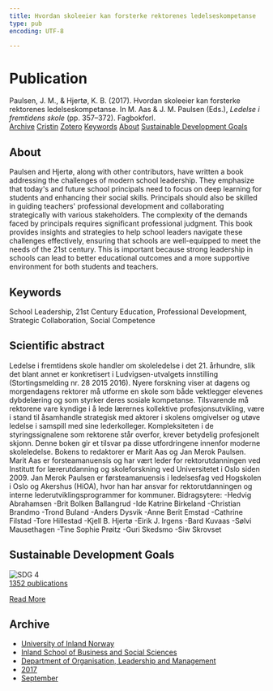 ```yaml
---
title: Hvordan skoleeier kan forsterke rektorenes ledelseskompetanse
type: pub
encoding: UTF-8

---
```

<h1>Publication</h1>
<article id="csl-bib-container-7475JHYG" class="csl-bib-container">
  <div class="csl-bib-body"> <div class="csl-entry">Paulsen, J. M., &#38; Hjertø, K. B. (2017). Hvordan skoleeier kan forsterke rektorenes ledelseskompetanse. In M. Aas &#38; J. M. Paulsen (Eds.), <i>Ledelse i fremtidens skole</i> (pp. 357–372). Fagbokforl.</div> </div>
  <div class="csl-bib-buttons">
    <a href="#taxonomy-article-7475JHYG" alt="archive" class="csl-bib-button">Archive</a>
    <a href="https://app.cristin.no/results/show.jsf?id=1492400" alt="Cristin" class="csl-bib-button">Cristin</a>
    <a href="http://zotero.org/groups/5881554/items/7475JHYG" alt="Zotero" class="csl-bib-button">Zotero</a>
    <a href="#keywords-article-7475JHYG" alt="keywords" class="csl-bib-button">Keywords</a>
    <a href="#about-article-7475JHYG" alt="about_pub" class="csl-bib-button">About</a>
    <a href="#sdg-article-7475JHYG" alt="sdg" class="csl-bib-button">Sustainable Development Goals</a>
  </div>
  <div id="csl-bib-meta-container-7475JHYG"></div>
</article>
<div id="csl-bib-meta-7475JHYG" class="csl-bib-meta">
  <article id="about-article-7475JHYG" class="about_pub-article">
    <h1>About</h1>
    Paulsen and Hjertø, along with other contributors, have written a book addressing the challenges of modern school leadership. They emphasize that today's and future school principals need to focus on deep learning for students and enhancing their social skills. Principals should also be skilled in guiding teachers' professional development and collaborating strategically with various stakeholders. The complexity of the demands faced by principals requires significant professional judgment. This book provides insights and strategies to help school leaders navigate these challenges effectively, ensuring that schools are well-equipped to meet the needs of the 21st century. This is important because strong leadership in schools can lead to better educational outcomes and a more supportive environment for both students and teachers.
  </article>
  <article id="keywords-article-7475JHYG" class="keywords-article">
    <h1>Keywords</h1>
    School Leadership, 21st Century Education, Professional Development, Strategic Collaboration, Social Competence
  </article>
  <article id="abstract-article-7475JHYG" class="abstract-article">
    <h1>Scientific abstract</h1>
    Ledelse i fremtidens skole handler om skoleledelse i det 21. århundre, slik det blant annet er konkretisert i Ludvigsen-utvalgets innstilling (Stortingsmelding nr. 28 2015 2016). Nyere forskning viser at dagens og morgendagens rektorer må utforme en skole som både vektlegger elevenes dybdelæring og som styrker deres sosiale kompetanse. Tilsvarende må rektorene vare kyndige i å lede lærernes kollektive profesjonsutvikling, være i stand til åsamhandle strategisk med aktorer i skolens omgivelser og utøve ledelse i samspill med sine lederkolleger. Kompleksiteten i de styringssignalene som rektorene står overfor, krever betydelig profesjonelt skjonn. Denne boken gir et tilsvar pa disse utfordringene innenfor moderne skoleledelse. Bokens to redaktorer er Marit Aas og Jan Merok Paulsen. Marit Aas er forsteamanuensis og har vært leder for rektorutdanningen ved Institutt for lærerutdanning og skoleforskning ved Universitetet i Oslo siden 2009. Jan Merok Paulsen er førsteamanuensis i ledelsesfag ved Hogskolen i Oslo og Akershus (HiOA), hvor han har ansvar for rektorutdanningen og interne lederutviklingsprogrammer for kommuner. Bidragsytere: -Hedvig Abrahamsen -Brit Bolken Ballangrud -Ide Katrine Birkeland -Christian Brandmo -Trond Buland -Anders Dysvik -Anne Berit Emstad -Cathrine Filstad -Tore Hillestad -Kjell B. Hjertø -Eirik J. Irgens -Bard Kuvaas -Sølvi Mausethagen -Tine Sophie Prøitz -Guri Skedsmo -Siw Skrovset
  </article>
  <article id="sdg-article-7475JHYG" class="sdg-article">
    <h1>Sustainable Development Goals</h1>
    <div class="sdg-container"><div id="sdg4" class="sdg">
        <img src="{{< params subfolder >}}images/sdg/sdg04_en.png" class="image" alt="SDG 4">
        <div class="sdg-overlay">
          <a href="/en/archive/?key=?sdg=4#archive" class="sdg-publication-count"><span>1352</span> publications</a>
          <p><a href="https://sdgs.un.org/goals/goal4" class="sdg-read-more">Read More</a></p>
        </div>
      </div></div>
  </article>
  <article id="taxonomy-article-7475JHYG" class="taxonomy-article">
    <h1>Archive</h1>
    <ul>
      <li>
        <a href="/en/archive/?key=3DCRN523">University of Inland Norway</a>
      </li>
      <li>
        <a href="/en/archive/?key=DU8Q9LN9">Inland School of Business and Social Sciences</a>
      </li>
      <li>
        <a href="/en/archive/?key=4LUWR3ZM">Department of Organisation, Leadership and Management</a>
      </li>
      <li>
        <a href="/en/archive/?key=KF5I8TQ8">2017</a>
      </li>
      <li>
        <a href="/en/archive/?key=L3AYBRRN">September</a>
      </li>
    </ul>
  </article>
</div>
